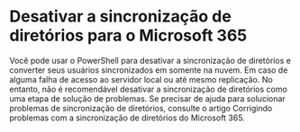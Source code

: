 # Desativar a sincronização de diretórios para o Microsoft 365
Você pode usar o PowerShell para desativar a sincronização de diretórios e converter seus usuários sincronizados em somente na nuvem. Em caso de alguma falha de acesso ao servidor local ou até mesmo replicação. No entanto, não é recomendável desativar a sincronização de diretórios como uma etapa de solução de problemas. Se precisar de ajuda para solucionar problemas de sincronização de diretórios, consulte o artigo Corrigindo problemas com a sincronização de diretórios do Microsoft 365.
